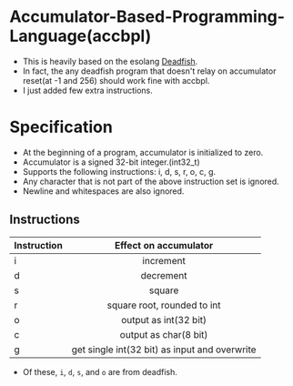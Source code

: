 # Accumulator-Based-Programming-Language(accbpl)
* This is heavily based on the esolang [Deadfish](https://esolangs.org/wiki/Deadfish).
* In fact, the any deadfish program that doesn't relay on accumulator reset(at -1 and 256) should work fine with accbpl.
* I just added few extra instructions.

# Specification
* At the beginning of a program, accumulator is initialized to zero.
* Accumulator is a signed 32-bit integer.(int32_t)
* Supports the following instructions: i, d, s, r, o, c, g.
* Any character that is not part of the above instruction set is ignored.
* Newline and whitespaces are also ignored.
## Instructions
| Instruction   | Effect on accumulator |
| ------------- |:---------------------:|
| i             | increment             |
| d             | decrement             |
| s             | square                |
| r             | square root, rounded to int|
| o             | output as int(32 bit) |
| c             | output as char(8 bit) |
| g             | get single int(32 bit) as input and overwrite |

* Of these, `i`, `d`, `s`, and `o` are from deadfish.
